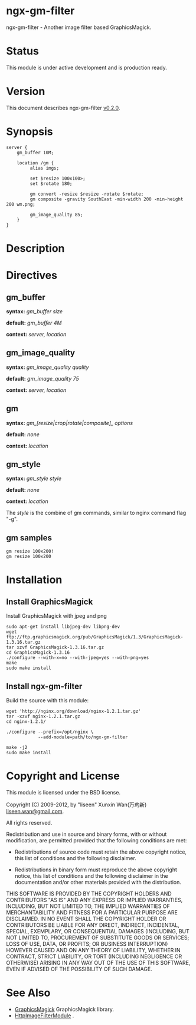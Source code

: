 ngx-gm-filter
=============

ngx-gm-filter - Another image filter based GraphicsMagick.

Status
======

This module is under active development and is production ready.


Version
=======

This document describes ngx-gm-filter [v0.2.0](https://github.com/liseen/ngx-gm-filter/tags).


Synopsis
========

```
server {
    gm_buffer 10M;

    location /gm {
         alias imgs;

         set $resize 100x100>;
         set $rotate 180;

         gm convert -resize $resize -rotate $rotate;
         gm composite -gravity SouthEast -min-width 200 -min-height 200 wm.png;

         gm_image_quality 85;
    }
}
```

Description
===========

Directives
==========

gm_buffer
--------------
**syntax:** *gm_buffer size*

**default:** *gm_buffer 4M*

**context:** *server, location*


gm_image_quality
--------------
**syntax:** *gm_image_quality quality*

**default:** *gm_image_quality 75*

**context:** *server, location*

gm
--------------
**syntax:** *gm_[resize|crop|rotate|composite]_ options*

**default:** *none*

**context:** *location*

gm_style
--------------
**syntax:** *gm_style style*

**default:** *none*

**context:** *location*

The *style* is the combine of gm commands, similar to nginx command flag "-g".

gm samples
--------------

```
gm resize 100x200!
gm resize 100x200
```


Installation
============

Install GraphicsMagick
------------

Install GraphicsMagick with jpeg and png

    sudo apt-get install libjpeg-dev libpng-dev
    wget ftp://ftp.graphicsmagick.org/pub/GraphicsMagick/1.3/GraphicsMagick-1.3.16.tar.gz
    tar xzvf GraphicsMagick-1.3.16.tar.gz
    cd GraphicsMagick-1.3.16
    ./configure --with-x=no --with-jpeg=yes --with-png=yes
    make
    sudo make install

Install ngx-gm-filter
------------

Build the source with this module:

    wget 'http://nginx.org/download/nginx-1.2.1.tar.gz'
    tar -xzvf nginx-1.2.1.tar.gz
    cd nginx-1.2.1/

    ./configure --prefix=/opt/nginx \
				--add-module=path/to/ngx-gm-filter

    make -j2
    sudo make install


Copyright and License
=====================

This module is licensed under the BSD license.

Copyright (C) 2009-2012, by "liseen" Xunxin Wan(万珣新) <liseen.wan@gmail.com>.

All rights reserved.

Redistribution and use in source and binary forms, with or without modification, are permitted provided that the following conditions are met:

* Redistributions of source code must retain the above copyright notice, this list of conditions and the following disclaimer.

* Redistributions in binary form must reproduce the above copyright notice, this list of conditions and the following disclaimer in the documentation and/or other materials provided with the distribution.

THIS SOFTWARE IS PROVIDED BY THE COPYRIGHT HOLDERS AND CONTRIBUTORS "AS IS" AND ANY EXPRESS OR IMPLIED WARRANTIES, INCLUDING, BUT NOT LIMITED TO, THE IMPLIED WARRANTIES OF MERCHANTABILITY AND FITNESS FOR A PARTICULAR PURPOSE ARE DISCLAIMED. IN NO EVENT SHALL THE COPYRIGHT HOLDER OR CONTRIBUTORS BE LIABLE FOR ANY DIRECT, INDIRECT, INCIDENTAL, SPECIAL, EXEMPLARY, OR CONSEQUENTIAL DAMAGES (INCLUDING, BUT NOT LIMITED TO, PROCUREMENT OF SUBSTITUTE GOODS OR SERVICES; LOSS OF USE, DATA, OR PROFITS; OR BUSINESS INTERRUPTION) HOWEVER CAUSED AND ON ANY THEORY OF LIABILITY, WHETHER IN CONTRACT, STRICT LIABILITY, OR TORT (INCLUDING NEGLIGENCE OR OTHERWISE) ARISING IN ANY WAY OUT OF THE USE OF THIS SOFTWARE, EVEN IF ADVISED OF THE POSSIBILITY OF SUCH DAMAGE.


See Also
========

* [GraphicsMagick](http://www.graphicsmagick.org/)  GraphicsMagick library.
* [HttpImageFilterModule](http://wiki.nginx.org/HttpImageFilterModule) .
